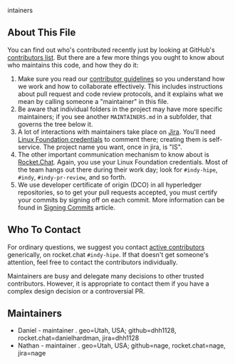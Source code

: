 intainers

## About This File

You can find out who's contributed recently just by looking at GitHub's
[contributors list](../../graphs/contributors). But there are a few more
things you ought to know about who maintains this code, and how they do it:

1. Make sure you read our [contributor guidelines](http://bit.ly/2ugd0bq)
   so you understand how we work and how to collaborate effectively.
   This includes instructions about pull request and code review protocols,
   and it explains what we mean by calling someone a "maintainer" in this
   file.
2. Be aware that individual folders in the project may have more
   specific maintainers; if you see another `MAINTAINERS.md` in a subfolder,
   that governs the tree below it.
3. A lot of interactions with maintainers take place on [Jira](https://jira.hyperledger.org/projects/IS).
   You'll need [Linux Foundation credentials](https://identity.linuxfoundation.org) to
   comment there; creating them is self-service. The project name you want, once in
   jira, is "IS".
4. The other important communication mechanism to know about is [Rocket.Chat](https://chat.hyperledger.org).
   Again, you use your Linux Foundation credentials. Most of the team hangs out
   there during their work day; look for `#indy-hipe`, `#indy`, `#indy-pr-review`,
   and so forth.
5. We use developer certificate of origin (DCO) in all hyperledger repositories,
  so to get your pull requests accepted, you must certify your commits by signing off on each commit.
  More information can be found in [Signing Commits](doc/signing-commits.md) article.

## Who To Contact

For ordinary questions, we suggest you contact [active contributors](../../graphs/contributors)
generically, on rocket.chat `#indy-hipe`. If that doesn't get someone's attention,
feel free to contact the contributors individually.

Maintainers are busy and delegate many decisions to other trusted
contributors. However, it is appropriate to contact them if you have a
complex design decision or a controversial PR.

## Maintainers

* Daniel - maintainer . geo=Utah, USA; github=dhh1128, rocket.chat=danielhardman, jira=dhh1128
* Nathan - maintainer . geo=Utah, USA; github=nage, rocket.chat=nage, jira=nage
